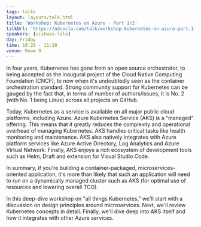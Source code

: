 ```yaml
---
tags: talks
layout: layouts/talk.html
title: 'Workshop: Kubernetes on Azure - Part 1/2'
talkUrl: 'https://ndcoslo.com/talk/workshop-kubernetes-on-azure-part-1-2/'
speakers: [vishwas-lele]
day: Friday
time: 10:20 - 11:20
venue: Room 9
---
```

In four years, Kubernetes has gone from an open source orchestrator, to being accepted as the inaugural project of the Cloud Native Computing Foundation (CNCF), to now when it's undoubtedly seen as the container orchestration standard. Strong community support for Kubernetes can be gauged by the fact that, in terms of number of authors/issues, it is No. 2 (with No. 1 being Linux) across all projects on GitHub.

Today, Kubernetes as a service is available on all major public cloud platforms, including Azure. Azure Kubernetes Service (AKS) is a "managed" offering. This means that it greatly reduces the complexity and operational overhead of managing Kubernetes. AKS handles critical tasks like health monitoring and maintenance. AKS also natively integrates with Azure platform services like Azure Active Directory, Log Analytics and Azure Virtual Network. Finally, AKS enjoys a rich ecosystem of development tools such as Helm, Draft and extension for Visual Studio Code.

In summary, if you're building a container-packaged, microservices-oriented application, it's more than likely that such an application will need to run on a dynamically managed cluster such as AKS (for optimal use of resources and lowering overall TCO).

In this deep-dive workshop on "all things Kubernetes," we'll start with a discussion on design principles around microservices. Next, we'll review Kubernetes concepts in detail. Finally, we'll dive deep into AKS itself and how it integrates with other Azure services.